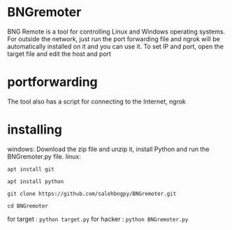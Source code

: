 # BNGremoter


BNG Remote is a tool for controlling Linux and Windows operating systems. For outside the network, just run the port forwarding file and ngrok will be automatically installed on it and you can use it.
To set IP and port, open the target file and edit the host and port

# portforwarding
The tool also has a script for connecting to the Internet, ngrok

# installing
windows:
Download the zip file and unzip it, install Python and run the BNGremoter.py file.
linux:
```
apt install git
```
```
apt install python
```
```
git clone https://github.com/salehbngpy/BNGremoter.git
```
```
cd BNGremoter
```
for target : ``` python target.py ```
for hacker : ``` python BNGremoter.py ```


